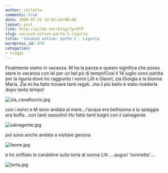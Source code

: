 ```yaml
---
author: carlotta
comments: true
date: 2008-07-31 14:03:44+00:00
layout: post
link: http://pilde.net/blog/?p=879
slug: vacanze-estive-parte-1-liguria
title: 'Vacanze estive: parte 1 - Liguria'
wordpress_id: 879
categories:
- viaggi
---
```


Finalmente siamo in vacanza. M ha la panza e questo significa che posso stare in vacanza con lei per un bel pò di tempo!Così il 14 luglio sono partita per la liguria dove ho raggiunto i nonni Lilli e Gianni, zia Giorgia e la bionna Maria. Zia mi ha fatto trovare tanti regali...ma il più bello è stato rivederla dopo tanto tempo!

![zia_cavalluccio.jpg](http://pilde.net/blog/wp-content/uploads/2008/08/zia_cavalluccio.jpg)

con i nonni e M sono andata al mare...l'acqua era bellissima e la spiaggia era buffa...con tanti sassolini! Ho fatto tanti bagni con il salvagente

![salvagente.jpg](http://pilde.net/blog/wp-content/uploads/2008/08/salvagente.jpg)

poi sono anche andata a visitare genova 

![leone.jpg](http://pilde.net/blog/wp-content/uploads/2008/08/leone.jpg)

e ho soffiato le candeline sulla torta di nonna Lilli ....auguri 'nonnetta'....

![torta.jpg](http://pilde.net/blog/wp-content/uploads/2008/08/torta.jpg)
